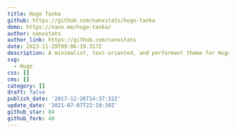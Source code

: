 ```yaml
---
title: Hugo Tanka
github: https://github.com/nanxstats/hugo-tanka
demo: https://nanx.me/hugo-tanka/
author: nanxstats
author_link: https://github.com/nanxstats
date: 2023-11-29T09:06:19.317Z
description: A minimalist, text-oriented, and performant theme for Hugo/blogdown.
ssg:
  - Hugo
css: []
cms: []
category: []
draft: false
publish_date: '2017-12-26T14:37:32Z'
update_date: '2021-07-07T22:19:39Z'
github_star: 84
github_fork: 40
---
```

